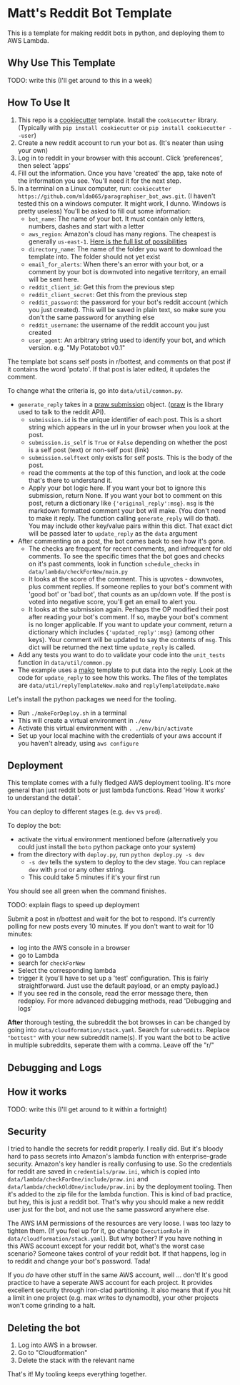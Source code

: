 # Matt's Reddit Bot Template

This is a template for making reddit bots in python, and deploying them to AWS Lambda.

## Why Use This Template

TODO: write this (I'll get around to this in a week)

## How To Use It

1. This repo is a [cookiecutter](https://cookiecutter.readthedocs.io/en/latest/index.html) template. Install the `cookiecutter` library. 
(Typically with `pip install cookiecutter` or `pip install cookiecutter --user`)
1. Create a new reddit account to run your bot as. (It's neater than using your own)
1. Log in to reddit in your browser with this account. Click 'preferences', then select 'apps'
1. Fill out the information. Once you have 'created' the app, take note of the information you see. You'll need it for the next step.
1. In a terminal on a Linux computer, run: `cookiecutter https://github.com/mlda065/paragraphiser_bot_aws.git`. (I haven't tested this on a windows computer. It might work, I dunno. Windows is pretty useless) You'll be asked to fill out some information:
   * `bot_name`: The name of your bot. It must contain only letters, numbers, dashes and start with a letter
   * `aws_region`: Amazon's cloud has many regions. The cheapest is generally `us-east-1`. [Here is the full list of possibilities](https://docs.aws.amazon.com/AWSEC2/latest/UserGuide/using-regions-availability-zones.html#concepts-available-regions)
   * `directory_name`: The name of the folder you want to download the template into. The folder should not yet exist
   * `email_for_alerts`: When there's an error with your bot, or a comment by your bot is downvoted into negative territory, an email will be sent here.
   * `reddit_client_id`: Get this from the previous step
   * `reddit_client_secret`: Get this from the previous step
   * `reddit_password`: the password for your bot's reddit account (which you just created). This will be saved in plain text, so make sure you don't the same password for anything else
   * `reddit_username`: the username of the reddit account you just created
   * `user_agent`: An arbitrary string used to identify your bot, and which version. e.g. "My Potatobot v0.1"

The template bot scans self posts in r/bottest, and comments on that post if it contains the word 'potato'. If that post is later edited, it updates the comment.

To change what the criteria is, go into `data/util/common.py`.
 * `generate_reply` takes in a [praw submission](https://praw.readthedocs.io/en/latest/code_overview/reddit_instance.html?highlight=submission#praw.Reddit.submission) object. ([praw](https://praw.readthedocs.io/en/latest/index.html) is the library used to talk to the reddit API). 
   * `submission.id` is the unique identifier of each post. This is a short string which appears in the url in your browser when you look at the post.
   * `submission.is_self` is `True` or `False` depending on whether the post is a self post (text) or non-self post (link)
   * `submission.selftext` only exists for self posts. This is the body of the post.
   * read the comments at the top of this function, and look at the code that's there to understand it.
   * Apply your bot logic here. If you want your bot to ignore this submission, return None. If you want your bot to comment on this post, return a dictionary like `{'original_reply':msg}`. `msg` is the markdown formatted comment your bot will make. (You don't need to make it reply. The function calling `generate_reply` will do that). You may include other key/value pairs within this dict. That exact dict will be passed later to `update_reply` as the `data` argument
 * After commenting on a post, the bot comes back to see how it's gone.
   * The checks are frequent for recent comments, and infrequent for old comments. To see the specific times that the bot goes and checks on it's past comments, look in function `schedule_checks` in `data/lambda/checkForNew/main.py`
   * It looks at the score of the comment. This is upvotes - downvotes, plus comment replies. If someone replies to your bot's comment with 'good bot' or 'bad bot', that counts as an up/down vote. If the post is voted into negative score, you'll get an email to alert you.
   * It looks at the submission again. Perhaps the OP modified their post after reading your bot's comment. If so, maybe your bot's comment is no longer applicable. If you want to update your comment, return a dictionary which includes `{'updated_reply':msg}` (among other keys). Your comment will be updated to say the contents of `msg`. This dict will be returned the next time `update_reply` is called.
 * Add any tests you want to do to validate your code into the `unit_tests` function in `data/util/common.py`
 * The example uses a [mako](http://www.makotemplates.org/) template to put data into the reply. Look at the code for `update_reply` to see how this works. The files of the templates are `data/util/replyTemplateNew.mako` and `replyTemplateUpdate.mako`

Let's install the python packages we need for the tooling.
* Run `./makeForDeploy.sh` in a terminal
* This will create a virtual environment in `./env`
* Activate this virtual environment with `. ./env/bin/activate`
* Set up your local machine with the credentials of your aws account if you haven't already, using `aws configure`


## Deployment

This template comes with a fully fledged AWS deployment tooling. It's more general than just reddit bots or just lambda functions. Read 'How it works' to understand the detail'.

You can deploy to different stages (e.g. `dev` vs `prod`).

To deploy the bot:

* activate the virtual environment mentioned before (alternatively you could just install the `boto` python package onto your system)
* from the directory with `deploy.py`, run `python deploy.py -s dev`
   * `-s dev` tells the system to deploy to the dev stage. You can replace `dev` with `prod` or any other string.
   * This could take 5 minutes if it's your first run

You should see all green when the command finishes.

TODO: explain flags to speed up deployment

Submit a post in r/bottest and wait for the bot to respond. It's currently polling for new posts every 10 minutes.
If you don't want to wait for 10 minutes:

* log into the AWS console in a browser
* go to Lambda
* search for `checkForNew`
* Select the corresponding lambda
* trigger it (you'll have to set up a 'test' configuration. This is fairly straightforward. Just use the default payload, or an empty payload.)
* If you see red in the console, read the error message there, then redeploy. For more advanced debugging methods, read 'Debugging and logs'

**After** thorough testing, the subreddit the bot browses in can be changed by going into `data/cloudformation/stack.yaml`. Search for `subreddits`. 
Replace `"bottest"` with your new subreddit name(s).
If you want the bot to be active in multiple subreddits, seperate them with a comma. Leave off the "r/"

## Debugging and Logs

## How it works

TODO: write this (I'll get around to it within a fortnight)

## Security

I tried to handle the secrets for reddit properly. I really did. But it's bloody hard to pass secrets into Amazon's lambda function with enterprise-grade security. Amazon's key handler is really confusing to use.
So the credentials for reddit are saved in `credentials/praw.ini`, which is copied into `data/lambda/checkForOne/include/praw.ini` and `data/lambda/checkOldOne/include/praw.ini` by the deployment tooling. Then it's added to the zip file for the lambda function.
This is kind of bad practice, but hey, this is just a reddit bot. That's why you should make a new reddit user just for the bot, and not use the same password anywhere else.

The AWS IAM permissions of the resources are very loose. I was too lazy to tighten them. (If you feel up for it, go change `ExecutionRole` in `data/cloudformation/stack.yaml`).
But why bother? If you have nothing in this AWS account except for your reddit bot, what's the worst case scenario? Someone takes control of your reddit bot.
If that happens, log in to reddit and change your bot's password. Tada!

If you *do* have other stuff in the same AWS account, well ... don't! It's good practice to have a seperate AWS account for each project.
It provides excellent security through iron-clad partitioning.
It also means that if you hit a limit in one project (e.g. max writes to dynamodb), your other projects won't come grinding to a halt.

## Deleting the bot

1. Log into AWS in a browser.
1. Go to "Cloudformation"
1. Delete the stack with the relevant name

That's it! My tooling keeps everything together.

